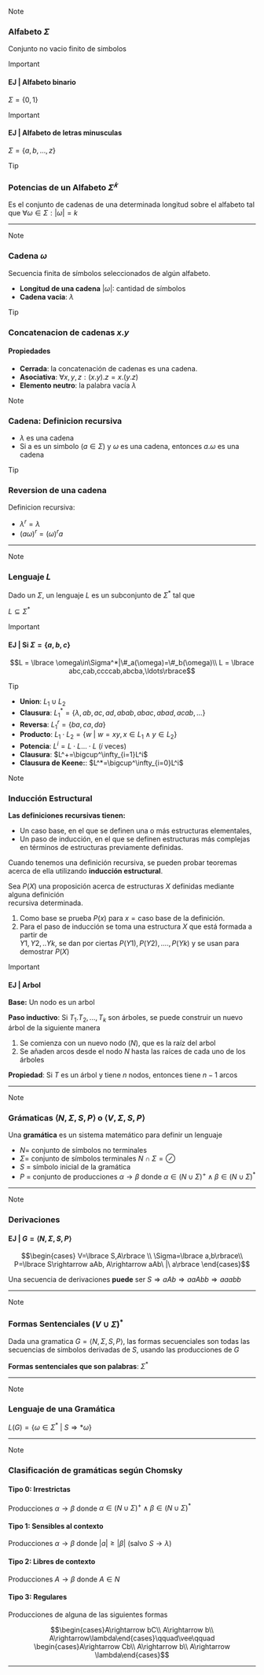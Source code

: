 >[!NOTE]
>
> ### Alfabeto $\Sigma$
>
> Conjunto no vacio finito de simbolos

> [!IMPORTANT]
>
> #### EJ | Alfabeto binario
>
> $\Sigma=\lbrace 0,1\rbrace$

> [!IMPORTANT]
>
> #### EJ | Alfabeto de letras minusculas
>
> $\Sigma=\lbrace a,b,\ldots,z\rbrace$

> [!TIP]  
>
> ### Potencias de un Alfabeto $\Sigma^𝑘$
>
> Es el conjunto de cadenas de una determinada longitud sobre el alfabeto tal que $\forall\omega\in\Sigma: |\omega|=k$

---

> [!NOTE]
>
> ### Cadena $\omega$
>
> Secuencia finita de símbolos seleccionados de algún alfabeto.
>
> - **Longitud de una cadena** $|\omega|$: cantidad de símbolos
> - **Cadena vacia**: $\lambda$

> [!TIP]
>
> ### Concatenacion de cadenas $x.y$
>
> #### Propiedades
>
> - **Cerrada**: la concatenación de cadenas es una cadena.
> - **Asociativa**: $\forall x,y,z: (x.y).z=x.(y.z)$
> - **Elemento neutro**: la palabra vacía $\lambda$

> [!NOTE]
>
> ### Cadena: Definicion recursiva
>
> - $\lambda$ es una cadena
> - Si a es un simbolo $(a\in\Sigma)$ y $\omega$ es una cadena, entonces $a.\omega$ es una cadena

> [!TIP]
>
> ### Reversion de una cadena
>
> Definicion recursiva:
>
> - $\lambda^r = \lambda$
> - $(a\omega)^r=(\omega)^ra$

---

> [!NOTE]
>
> ### Lenguaje $L$
>
> Dado un $\Sigma$, un lenguaje $L$ es un subconjunto de $\Sigma^*$ tal que
>
> $L\subseteq\Sigma^*$

> [!IMPORTANT]
>
> #### EJ | Si $\Sigma=\lbrace a,b,c\rbrace$
>
> $$L = \lbrace \omega\in\Sigma^*|\#_a(\omega)=\#_b(\omega)\\
L = \lbrace abc,cab,ccccab,abcba,\ldots\rbrace$$

> [!TIP]
>
> - **Union**: $L_1\cup L_2$
> - **Clausura**: $L_1^* = \lbrace \lambda,ab,ac,ad,abab,abac,abad,acab,\ldots\rbrace$
> - **Reversa**: $L_1^r = \lbrace ba,ca,da\rbrace$
> - **Producto**: $L_1\cdot L_2 = \lbrace w\ |\ w=xy, x\in L_1\wedge y\in L_2\rbrace$
> - **Potencia**: $L^i=L\cdot L\ldots\cdot L$ ($i$ veces)
> - **Clausura**: $L^+=\bigcup^\infty_{i=1}L^i$
> - **Clausura de Keene:**: $L^*=\bigcup^\infty_{i=0}L^i$

> [!NOTE]  
>
> ### Inducción Estructural
>
> **Las definiciones recursivas tienen:**  
>
> - Un caso base, en el que se definen una o más estructuras elementales,  
> - Un paso de inducción, en el que se definen estructuras más complejas en  términos de estructuras previamente definidas.
>
> Cuando tenemos una definición recursiva, se pueden probar teoremas acerca de ella utilizando **inducción estructural**.
>
> Sea $P(X)$ una proposición acerca de estructuras $X$ definidas mediante alguna definición  
recursiva determinada.  
>
> 1. Como base se prueba $P(x)$ para $x = \text{caso base de la definición}$.  
> 2. Para el paso de inducción se toma una estructura $X$ que está formada a partir de  
$Y1,Y2,..Yk$, se dan por ciertas $P(Y1), P(Y2), …., P(Yk)$ y se usan para demostrar $P(X)$

> [!IMPORTANT]
>
> #### EJ | Arbol
>
> **Base:** Un nodo es un arbol
>
> **Paso inductivo**: Si $T_1. T_2, \ldots, T_k$ son árboles, se puede construir un nuevo árbol de la siguiente manera
>
> 1. Se comienza con un nuevo nodo $(N)$, que es la raíz del arbol
> 2. Se añaden arcos desde el nodo $N$ hasta las raíces de cada uno de los árboles
>
> **Propiedad**: Si $T$ es un árbol y tiene $n$ nodos, entonces tiene $n-1$ arcos

---

> [!NOTE]
>
> ### Grámaticas $\langle N,\Sigma,S,P\rangle$ o $\langle V,\Sigma,S,P\rangle$
>
> Una **gramática** es un sistema matemático para definir un lenguaje
>
> - $N$= conjunto de símbolos no terminales
> - $\Sigma$= conjunto de símbolos terminales $N\cap\Sigma=\oslash$
> - $S$ = símbolo inicial de la gramática
> - $P$ = conjunto de producciones $\alpha\rightarrow\beta$ donde $\alpha\in (N\cup\Sigma)^+\wedge\beta\in (N\cup\Sigma)^*$

---

> [!NOTE]
>
> ### Derivaciones
>
> #### EJ | $G=\langle N,\Sigma,S,P\rangle$
>
> $$\begin{cases} V=\lbrace S,A\rbrace \\
\Sigma=\lbrace a,b\rbrace\\
P=\lbrace S\rightarrow aAb, A\rightarrow aAb\ |\ a\rbrace \end{cases}$$
>
> Una secuencia de derivaciones **puede** ser $S\Rightarrow aAb\Rightarrow aaAbb\Rightarrow aaabb$

---

> [!NOTE]
>
> ### Formas Sentenciales $(V\cup\Sigma)^*$
>
> Dada una gramatica $G=\langle N,\Sigma,S,P\rangle$, las formas secuenciales son todas las secuencias de simbolos derivadas de $S$, usando las producciones de $G$
>
> **Formas sentenciales que son palabras**: $\Sigma^*$

---

> [!NOTE]
>
> ### Lenguaje de una Gramática
>
> $L(G)=\lbrace \omega\in\Sigma^*\ |\ S\Rightarrow *\omega\rbrace$

---
> [!NOTE]
>
> ### Clasificación de gramáticas según Chomsky
>
> #### Tipo 0: Irrestrictas
>
> Producciones $\alpha\rightarrow\beta$ donde $\alpha\in(N\cup\Sigma)^+\wedge\beta\in(N\cup\Sigma)^*$
>
> #### Tipo 1: Sensibles al contexto
>
> Producciones $\alpha\rightarrow\beta$ donde $|a|\ge|\beta|\ (\text{salvo } S\rightarrow\lambda)$
>
> #### Tipo 2: Libres de contexto
>
> Producciones $A\rightarrow\beta$ donde $A\in N$
>
> #### Tipo 3: Regulares
>
> Producciones de alguna de las siguientes formas
>
> $$\begin{cases}A\rightarrow bC\\
A\rightarrow b\\
A\rightarrow\lambda\end{cases}\qquad\vee\qquad \begin{cases}A\rightarrow Cb\\
A\rightarrow b\\
A\rightarrow \lambda\end{cases}$$

---
